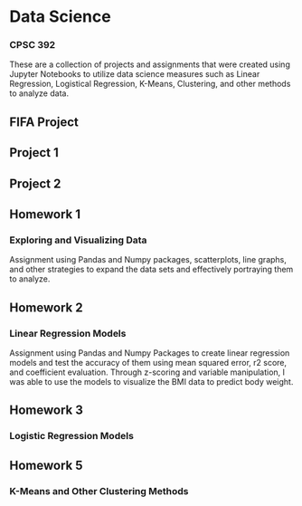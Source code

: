 # Data Science 
### CPSC 392 
These are a collection of projects and assignments that were created using Jupyter Notebooks to utilize data science measures such as Linear Regression, Logistical Regression, K-Means, Clustering, and other methods to analyze data. 

## FIFA Project

## Project 1

## Project 2

## Homework 1
### Exploring and Visualizing Data

Assignment using Pandas and Numpy packages, scatterplots, line graphs, and other strategies to expand the data sets and effectively portraying them to analyze. 

## Homework 2
### Linear Regression Models

Assignment using Pandas and Numpy Packages to create linear regression models and test the accuracy of them using mean squared error, r2 score, and coefficient evaluation. Through z-scoring and variable manipulation, I was able to use the models to visualize the BMI data to predict body weight. 

## Homework 3
### Logistic Regression Models

## Homework 5
### K-Means and Other Clustering Methods
